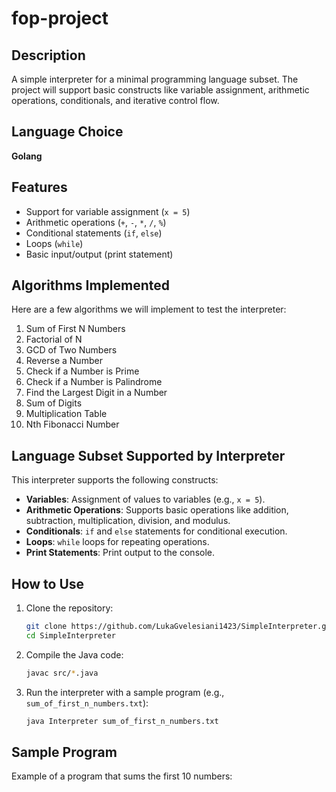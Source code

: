 # fop-project

## Description
A simple interpreter for a minimal programming language subset. The project will support basic constructs like variable assignment, arithmetic operations, conditionals, and iterative control flow.

## Language Choice
**Golang**

## Features
- Support for variable assignment (`x = 5`)
- Arithmetic operations (`+`, `-`, `*`, `/`, `%`)
- Conditional statements (`if`, `else`)
- Loops (`while`)
- Basic input/output (print statement)

## Algorithms Implemented
Here are a few algorithms we will implement to test the interpreter:
1. Sum of First N Numbers
2. Factorial of N
3. GCD of Two Numbers
4. Reverse a Number
5. Check if a Number is Prime
6. Check if a Number is Palindrome
7. Find the Largest Digit in a Number
8. Sum of Digits
9. Multiplication Table
10. Nth Fibonacci Number

## Language Subset Supported by Interpreter
This interpreter supports the following constructs:
- **Variables**: Assignment of values to variables (e.g., `x = 5`).
- **Arithmetic Operations**: Supports basic operations like addition, subtraction, multiplication, division, and modulus.
- **Conditionals**: `if` and `else` statements for conditional execution.
- **Loops**: `while` loops for repeating operations.
- **Print Statements**: Print output to the console.

## How to Use
1. Clone the repository:
    ```bash
    git clone https://github.com/LukaGvelesiani1423/SimpleInterpreter.git
    cd SimpleInterpreter
    ```
2. Compile the Java code:
    ```bash
    javac src/*.java
    ```
3. Run the interpreter with a sample program (e.g., `sum_of_first_n_numbers.txt`):
    ```bash
    java Interpreter sum_of_first_n_numbers.txt
    ```

## Sample Program

Example of a program that sums the first 10 numbers:

